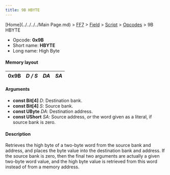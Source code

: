 ```yaml
---
title: 9B HBYTE
---
```


[Home](../../../../Main Page.md) > [FF7](../../../../FF7.md) > [Field](../../../Field.md) > [Script](../../Script.md) > [Opcodes](../Opcodes.md) > 9B HBYTE

-   Opcode: **0x9B**
-   Short name: **HBYTE**
-   Long name: High Byte

#### Memory layout

| 0x9B | *D / S* | *DA* | *SA* |
|------|---------|------|------|

#### Arguments

-   **const Bit\[4\]** *D*: Destination bank.
-   **const Bit\[4\]** *S*: Source bank.
-   **const UByte** *DA*: Destination address.
-   **const UShort** *SA*: Source address, *or* the word given as a literal, if source bank is zero.

#### Description

Retrieves the high byte of a two-byte word from the source bank and address, and places the byte value into the destination bank and address. If the source bank is zero, then the final two arguments are actually a given two-byte word value, and the high byte value is retrieved from this word instead of from a memory address.
